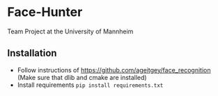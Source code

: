 # Face-Hunter
Team Project at the University of Mannheim

## Installation
 - Follow instructions of https://github.com/ageitgey/face_recognition 
   (Make sure that dlib and cmake are installed)
 - Install requirements `pip install requirements.txt`

